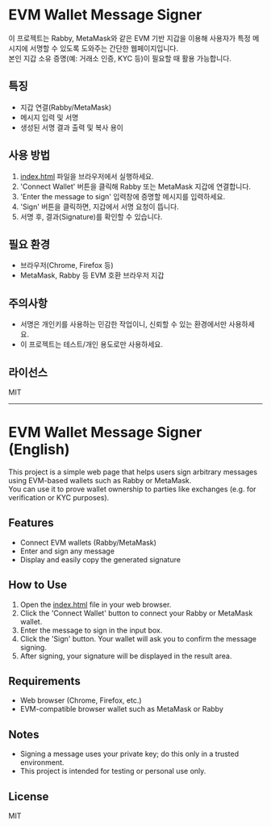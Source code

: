 # EVM Wallet Message Signer

이 프로젝트는 Rabby, MetaMask와 같은 EVM 기반 지갑을 이용해 사용자가 특정 메시지에 서명할 수 있도록 도와주는 간단한 웹페이지입니다.  
본인 지갑 소유 증명(예: 거래소 인증, KYC 등)이 필요할 때 활용 가능합니다.

## 특징
- 지갑 연결(Rabby/MetaMask)
- 메시지 입력 및 서명
- 생성된 서명 결과 출력 및 복사 용이

## 사용 방법

1. [index.html](./index.html) 파일을 브라우저에서 실행하세요.
2. 'Connect Wallet' 버튼을 클릭해 Rabby 또는 MetaMask 지갑에 연결합니다.
3. 'Enter the message to sign' 입력창에 증명할 메시지를 입력하세요.
4. 'Sign' 버튼을 클릭하면, 지갑에서 서명 요청이 뜹니다.
5. 서명 후, 결과(Signature)를 확인할 수 있습니다.

## 필요 환경

- 브라우저(Chrome, Firefox 등)
- MetaMask, Rabby 등 EVM 호환 브라우저 지갑

## 주의사항

- 서명은 개인키를 사용하는 민감한 작업이니, 신뢰할 수 있는 환경에서만 사용하세요.
- 이 프로젝트는 테스트/개인 용도로만 사용하세요.

## 라이선스
MIT

---

# EVM Wallet Message Signer (English)

This project is a simple web page that helps users sign arbitrary messages using EVM-based wallets such as Rabby or MetaMask.  
You can use it to prove wallet ownership to parties like exchanges (e.g. for verification or KYC purposes).

## Features
- Connect EVM wallets (Rabby/MetaMask)
- Enter and sign any message
- Display and easily copy the generated signature

## How to Use

1. Open the [index.html](./index.html) file in your web browser.
2. Click the 'Connect Wallet' button to connect your Rabby or MetaMask wallet.
3. Enter the message to sign in the input box.
4. Click the 'Sign' button. Your wallet will ask you to confirm the message signing.
5. After signing, your signature will be displayed in the result area.

## Requirements

- Web browser (Chrome, Firefox, etc.)
- EVM-compatible browser wallet such as MetaMask or Rabby

## Notes

- Signing a message uses your private key; do this only in a trusted environment.
- This project is intended for testing or personal use only.

## License
MIT